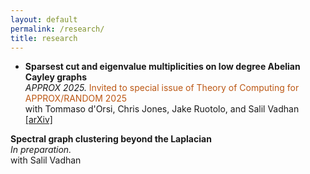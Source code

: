 ```yaml
---
layout: default  
permalink: /research/  
title: research
---
```


* **Sparsest cut and eigenvalue multiplicities on low degree Abelian Cayley graphs**  
*APPROX 2025.* <span style="color: #BC5815;">Invited to special issue of Theory of Computing for APPROX/RANDOM 2025</span>    
with Tommaso d'Orsi, Chris Jones, Jake Ruotolo, and Salil Vadhan   
[[arXiv]](https://arxiv.org/abs/2412.17115) 

**Spectral graph clustering beyond the Laplacian**  
*In preparation.*  
with Salil Vadhan